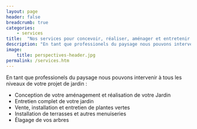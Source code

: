 ```yaml
---
layout: page
header: false
breadcrumb: true
categories:
    - services
title:  "Nos services pour concevoir, réaliser, aménager et entretenir votre jardin"
description: "En tant que professionels du paysage nous pouvons intervenir à tous les niveaux de votre projet de jardin."
image:
    title: perspectives-header.jpg
permalink: /services.htm    
---
```

En tant que professionels du paysage nous pouvons intervenir à tous les niveaux de votre projet de jardin :
* Conception de votre aménagement et réalisation de votre Jardin
* Entretien complet de votre jardin
* Vente, installation et entretien de plantes vertes
* Installation de terrasses et autres menuiseries
* Élagage de vos arbres
